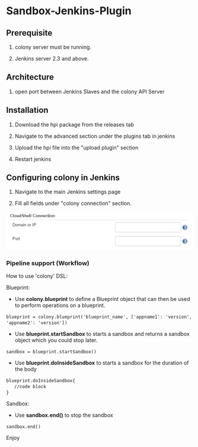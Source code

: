 # Sandbox-Jenkins-Plugin

## Prerequisite

1) colony server must be running.

2) Jenkins server 2.3 and above.

## Architecture

1) open port between Jenkins Slaves and the colony API Server


## Installation
1) Download the hpi package from the releases tab

2) Navigate to the advanced section under the plugins tab in jenkins

3) Upload the hpi file into the "upload plugin" section

4) Restart jenkins

## Configuring colony in Jenkins
1) Navigate to the main Jenkins settings page

2) Fill all fields under "colony connection" section.

![Alt text](images/global_settings.png?raw=true)

### Pipeline support (Workflow)

How to use 'colony' DSL:

Blueprint:
  * Use **colony.blueprint** to define a Blueprint object that can then be used to perform operations on a blueprint.
```
blueprint = colony.blueprint('blueprint_name', ['appname1': 'version', 'appname2': 'version'])
```
  * Use **blueprint.startSandbox** to starts a sandbox and returns a sandbox object which you could stop later.
```
sandbox = blueprint.startSandbox()
```
  * Use **blueprint.doInsideSandbox** to starts a sandbox for the duration of the body
```
blueprint.doInsideSandbox{
   //code block
}
```

Sandbox:
  * Use **sandbox.end()** to stop the sandbox
```
sandbox.end()
```

Enjoy
